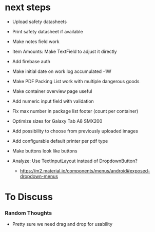 # next steps
* Upload safety datasheets
* Print safety datasheet if available


* Make notes field work
* Item Amounts: Make TextField to adjust it directly
* Add firebase auth


* Make initial date on work log accumulated -1W


* Make PDF Packing List work with multiple dangerous goods
* Make container overview page useful
* Add numeric input field with validation
* Fix max number in package list footer (count per container)
* Optimize sizes for Galaxy Tab A8 SMX200

* Add possibility to choose from previously uploaded images

* Add configurable default printer per pdf type
* Make buttons look like buttons


* Analyze: Use TextInputLayout instead of DropdownButton?
    * https://m2.material.io/components/menus/android#exposed-dropdown-menus

# To Discuss

### Random Thoughts

* Pretty sure we need drag and drop for usability